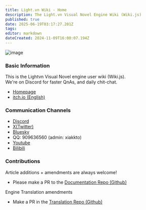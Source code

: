 ```yaml
---
title: Light.vn Wiki - Home
description: The Light.vn Visual Novel Engine Wiki (Wiki.js)
published: true
date: 2025-06-19T03:17:27.201Z
tags: 
editor: markdown
dateCreated: 2024-11-09T16:00:07.194Z
---
```


![image](https://github.com/user-attachments/assets/cdcfe990-1745-4216-9b7d-0605581ca848)

### Basic Information

This is the Lightvn Visual Novel engine user wiki (Wiki.js).  
We're on Discord for faster QnAs, and daily chit-chat.

* [Homepage](http://lightvn.net/)
* [itch.io (English)](https://soulengineproject.itch.io/lightvn)

### Communication Channels

* [Discord](https://discord.gg/gzNThtmGH3)
* [X(Twitter)](https://x.com/lightvn_online)
* [Bluesky](https://bsky.app/profile/lightvn-online.bsky.social)
* QQ: 909636560 (admin: xiakkto)
* [Youtube](https://www.youtube.com/@lightvn_online)
* [Bilibili](https://space.bilibili.com/492809184)

### Contributions

Article additions + amendments are always welcome!

* Please make a PR to the [Documentation Repo (Github)](https://github.com/SoulEngineProject/Light.vn-wiki-en)

Engine Translation amendments

* Make a PR in the [Translation Repo (Github)](https://github.com/SoulEngineProject/Light.vn)
